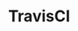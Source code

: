 # TravisCI

```xcodebuild clean build test -project TravisCI.xcodeproj -scheme "TravisCI"  -sdk iphonesimulator -destination "platform=iOS Simulator,OS=11.3,name=iPhone X" ONLY_ACTIVE_ARCH=NO CODE_SIGNING_REQUIRED=NO
```
